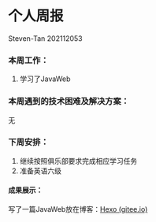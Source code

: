 # 个人周报

Steven-Tan 202112053

### 本周工作：

1. 学习了JavaWeb

### 本周遇到的技术困难及解决方案：

无

### 下周安排：

1. 继续按照俱乐部要求完成相应学习任务
2. 准备英语六级

#### 成果展示：

写了一篇JavaWeb放在博客：[Hexo (gitee.io)](https://tan-siwen.gitee.io/)

